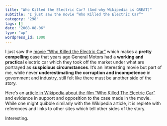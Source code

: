 ```yaml
---
title: "Who Killed the Electric Car? (And why Wikipedia is GREAT)"
subtitle: "I just saw the movie “Who Killed the Electric Car”"
category: "298"
tags: []
date: "2008-08-06"
type: "wp"
wordpress_id: 1000
---
```

I just saw the [movie “Who Killed the Electric Car”](http://www.sonyclassics.com/whokilledtheelectriccar/) which makes a **pretty compelling** case that years ago General Motors had a **working and practical** electric car which they took off the market under what are portrayed as **suspicious circumstances**. 
It’s an interesting movie but part of me, while never **underestimating the corruption and incompetence** in government and industry, still felt like there must be another side of the story.

Here’s an [article in Wikipedia about the film “Who Killed The Electric Car”](http://en.wikipedia.org/wiki/Who_Killed_the_Electric_Car%3F) and evidence in support and opposition to the case made in the movie. While one might quibble similarly with the Wikipedia article, it is replete with references and links to other sites which tell other sides of the story.

Interesting.